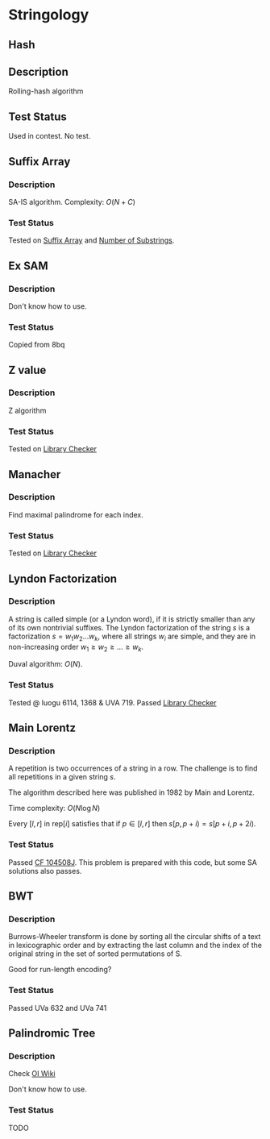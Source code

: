 # Stringology

## Hash
## Description

Rolling-hash algorithm

## Test Status
Used in contest. No test.


## Suffix Array
### Description

SA-IS algorithm.
Complexity: $O(N + C)$

### Test Status

Tested on [Suffix Array](https://judge.yosupo.jp/submission/183057) and [Number of Substrings](https://judge.yosupo.jp/submission/183056).


## Ex SAM
### Description

Don't know how to use.

### Test Status

Copied from 8bq


## Z value
### Description

Z algorithm

### Test Status

Tested on [Library Checker](https://judge.yosupo.jp/submission/166036)

## Manacher
### Description

Find maximal palindrome for each index.

### Test Status

Tested on [Library Checker](https://judge.yosupo.jp/submission/166048)


## Lyndon Factorization
### Description

A string is called simple (or a Lyndon word), if it is strictly smaller than any of its own nontrivial suffixes.
The Lyndon factorization of the string $s$ is a factorization $s = w_1 w_2 \dots w_k$, where all strings $w_i$ are simple, and they are in non-increasing order $w_1 \ge w_2 \ge \dots \ge w_k$.

Duval algorithm: $O(N)$.

### Test Status

Tested @ luogu 6114, 1368 & UVA 719.
Passed [Library Checker](https://judge.yosupo.jp/submission/166342)

## Main Lorentz
### Description

A repetition is two occurrences of a string in a row.
The challenge is to find all repetitions in a given string $s$.

The algorithm described here was published in 1982 by Main and Lorentz.

Time complexity: $O(N \log N)$

Every $[l, r]$ in $\text{rep}[i]$ satisfies that if $p \in [l, r]$ then $s[p,p+i) = s[p+i,p+2i)$.

### Test Status

Passed [CF 104508J](https://codeforces.com/gym/104508/submission/228069417).
This problem is prepared with this code, but some SA solutions also passes.


## BWT
### Description
Burrows-Wheeler transform is done by sorting all the circular shifts of a text in lexicographic order and by extracting the last column and the index of the original string in the set of sorted permutations of S.

Good for run-length encoding?

### Test Status

Passed UVa 632 and UVa 741

## Palindromic Tree
### Description

Check [OI Wiki](https://oi-wiki.org/string/pam/)

Don't know how to use.

### Test Status

TODO
